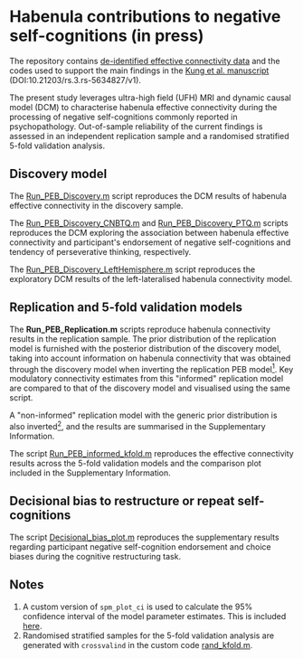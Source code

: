 # Habenula contributions to negative self-cognitions (in press)
The repository contains [de-identified effective connectivity data](/data/) and the codes used to support the main findings in the [Kung et al. manuscript](https://www.researchsquare.com/article/rs-5634827/v1) (DOI:10.21203/rs.3.rs-5634827/v1). 

The present study leverages ultra-high field (UFH) MRI and dynamic causal model (DCM) to characterise habenula effective connectivity during the processing of negative self-cognitions commonly reported in psychopathology. Out-of-sample reliability of the current findings is assessed in an independent replication sample and a randomised stratified 5-fold validation analysis.

## Discovery model
The [Run_PEB_Discovery.m](analysis/Run_PEB_Discovery.m) script reproduces the DCM results of habenula effective connectivity in the discovery sample. 

The [Run_PEB_Discovery_CNBTQ.m](analysis/Run_PEB_Discovery_CNBTQ.m) and [Run_PEB_Discovery_PTQ.m](analysis/Run_PEB_Discovery_PTQ.m) scripts reproduces the DCM exploring the association between habenula effective connectivity and participant's endorsement of negative self-cognitions and tendency of perseverative thinking, respectively.

The [Run_PEB_Discovery_LeftHemisphere.m](analysis/Run_PEB_Discovery_LeftHemisphere.m) script reproduces the exploratory DCM results of the left-lateralised habenula connectivity model. 

## Replication and 5-fold validation models
The **Run_PEB_Replication.m** scripts reproduce habenula connectivity results in the replication sample. The prior distribution of the replication model is furnished with the posterior distribution of the discovery model, taking into account information on habenula connectivity that was obtained through the discovery model when inverting the replication PEB model[<sup>1</sup>](analysis/Run_PEB_informed_Replication.m). Key modulatory connectivity estimates from this "informed" replication model are compared to that of the discovery model and visualised using the same script.

A "non-informed" replication model with the generic prior distribution is also inverted[<sup>2</sup>](analysis/Run_PEB_noninformed_Replication.m), and the results are summarised in the Supplementary Information.

The script [Run_PEB_informed_kfold.m](analysis/Run_PEB_informed_kfold.m) reproduces the effective connectivity results across the 5-fold validation models and the comparison plot included in the Supplementary Information.

## Decisional bias to restructure or repeat self-cognitions
The script [Decisional_bias_plot.m](analysis/Decisional_bias_plot.m) reproduces the supplementary results regarding participant negative self-cognition endorsement and choice biases during the cognitive restructuring task.

## Notes
1. A custom version of `spm_plot_ci` is used to calculate the 95% confidence interval of the model parameter estimates. This is included [here](custom/spm_plot_ci.m).
2. Randomised stratified samples for the 5-fold validation analysis are generated with `crossvalind` in the custom code [rand_kfold.m](custom/rand_kfold.m).

